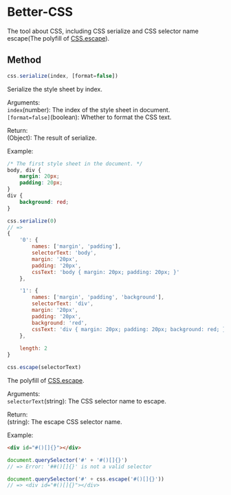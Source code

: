# Better-CSS
The tool about CSS, including CSS serialize and CSS selector name escape(The polyfill of [CSS.escape](https://drafts.csswg.org/cssom/#the-css.escape%28%29-method)).  

## Method
```js
css.serialize(index, [format=false])
```  
Serialize the style sheet by index.  
  
Arguments:  
```index```(number): The index of the style sheet in document.  
```[format=false]```(boolean): Whether to format the CSS text.  

Return:   
(Object): The result of serialize.  
  
Example:    

```css
/* The first style sheet in the document. */
body, div {
    margin: 20px;
    padding: 20px;
}
div {
    background: red;
}
```
```js
css.serialize(0)
// => 
{
    '0': { 
        names: ['margin', 'padding'], 
        selectorText: 'body', 
        margin: '20px', 
        padding: '20px', 
        cssText: 'body { margin: 20px; padding: 20px; }' 
	},

    '1': { 
        names: ['margin', 'padding', 'background'], 
        selectorText: 'div', 
        margin: '20px', 
        padding: '20px', 
        background: 'red', 
        cssText: 'div { margin: 20px; padding: 20px; background: red; }' 
    },
    
    length: 2
}
```
   
```js
css.escape(selectorText)
```   
The polyfill of [CSS.escape](https://drafts.csswg.org/cssom/#the-css.escape%28%29-method).  
  
Arguments:  
```selectorText```(string):  The CSS selector name to escape.  
  
Return:  
(string): The escape CSS selector name.  
  
Example:  

```html
<div id="#()[]{}"></div>
```        
```js
document.querySelector('#' + '#()[]{}')
// => Error: '##()[]{}' is not a valid selector

document.querySelector('#' + css.escape('#()[]{}'))
// => <div id="#()[]{}"></div>
```